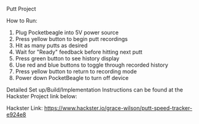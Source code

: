Putt Project

How to Run: 
1. Plug Pocketbeagle into 5V power source
2. Press yellow button to begin putt recordings
3. Hit as many putts as desired
4. Wait for "Ready" feedback before hitting next putt
5. Press green button to see history display
6. Use red and blue buttons to toggle through recorded history
7. Press yellow button to return to recording mode
8. Power down PocketBeagle to turn off device

Detailed Set up/Build/Implementation Instructions can be found at the Hackster Project link below:

Hackster Link: https://www.hackster.io/grace-wilson/putt-speed-tracker-e924e8

